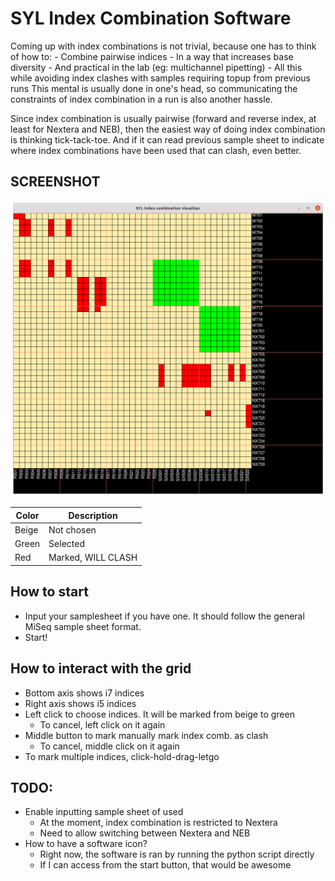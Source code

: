 # SYL Index Combination Software

Coming up with index combinations is not trivial, because one has to think of how to:
	- Combine pairwise indices
	- In a way that increases base diversity
	- And practical in the lab (eg: multichannel pipetting)
	- All this while avoiding index clashes with samples requiring topup from previous runs
This mental is usually done in one's head, so communicating the constraints of index combination in a run is also another hassle.

Since index combination is usually pairwise (forward and reverse index, at least for Nextera and NEB), then the easiest way of doing index combination is thinking tick-tack-toe. And if it can read previous sample sheet to indicate where index combinations have been used that can clash, even better.

## SCREENSHOT
![screenshot of the index combination](./input_folder/picture_index_combination.png)

| Color | Description |
|--|--|
| Beige | Not chosen |
| Green | Selected |
| Red | Marked, WILL CLASH |

## How to start
 - Input your samplesheet if you have one. It should follow the general MiSeq sample sheet format.
 - Start!

## How to interact with the grid
 - Bottom axis shows i7 indices
 - Right axis shows i5 indices
 - Left click to choose indices. It will be marked from beige to green
 	- To cancel, left click on it again
 - Middle button to mark manually mark index comb. as clash
 	- To cancel, middle click on it again
 - To mark multiple indices, click-hold-drag-letgo

## TODO:
 - Enable inputting sample sheet of used
 	- At the moment, index combination is restricted to Nextera
 	- Need to allow switching between Nextera and NEB
 - How to have a software icon?
 	- Right now, the software is ran by running the python script directly
	- If I can access from the start button, that would be awesome
